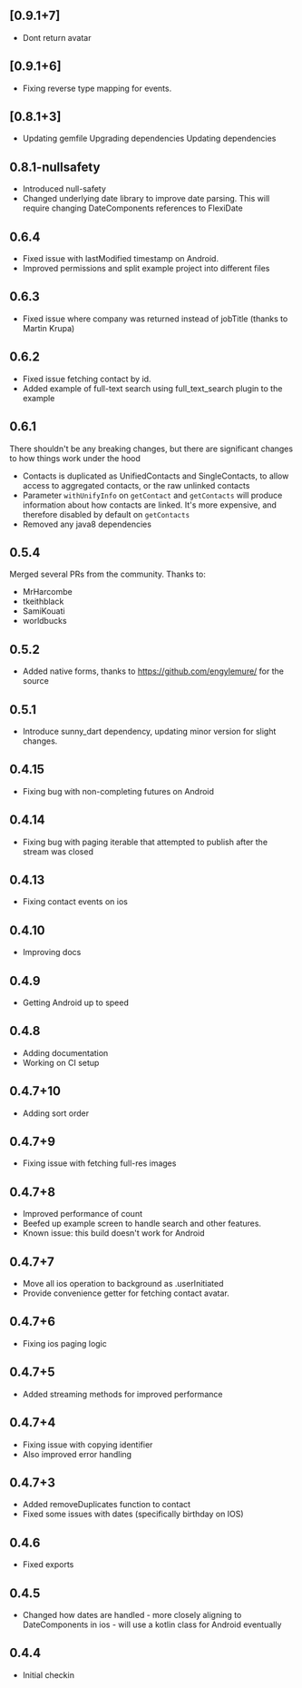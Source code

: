 ## [0.9.1+7]
 * Dont return avatar

## [0.9.1+6]
 * Fixing reverse type mapping for events.

## [0.8.1+3]
 * Updating gemfile
Upgrading dependencies
Updating dependencies

## 0.8.1-nullsafety
* Introduced null-safety
* Changed underlying date library to improve date parsing.  This will require changing DateComponents references to FlexiDate

## 0.6.4
 * Fixed issue with lastModified timestamp on Android.
 * Improved permissions and split example project into different files

## 0.6.3
 * Fixed issue where company was returned instead of jobTitle (thanks to Martin Krupa)

## 0.6.2

* Fixed issue fetching contact by id.  
* Added example of full-text search using full_text_search plugin to the example

## 0.6.1

There shouldn't be any breaking changes, but there are significant changes to how things work under the hood  

* Contacts is duplicated as UnifiedContacts and SingleContacts, to allow access to aggregated contacts, or the raw unlinked contacts
* Parameter `withUnifyInfo` on `getContact` and `getContacts` will produce information about how contacts are linked.  It's more expensive, and therefore disabled by default on `getContacts`
* Removed any java8 dependencies
 
## 0.5.4

Merged several PRs from the community.  Thanks to:

 * MrHarcombe
 * tkeithblack
 * SamiKouati
 * worldbucks


## 0.5.2

* Added native forms, thanks to https://github.com/engylemure/ for the source

## 0.5.1

* Introduce sunny_dart dependency, updating minor version for slight changes. 

## 0.4.15

* Fixing bug with non-completing futures on Android

## 0.4.14

* Fixing bug with paging iterable that attempted to publish after the stream was closed

## 0.4.13

* Fixing contact events on ios


## 0.4.10

* Improving docs

## 0.4.9

* Getting Android up to speed

## 0.4.8

* Adding documentation
* Working on CI setup

## 0.4.7+10

* Adding sort order

## 0.4.7+9

* Fixing issue with fetching full-res images

## 0.4.7+8

* Improved performance of count
* Beefed up example screen to handle search and other features.
* Known issue: this build doesn't work for Android

## 0.4.7+7

* Move all ios operation to background as .userInitiated
* Provide convenience getter for fetching contact avatar.

## 0.4.7+6

* Fixing ios paging logic

## 0.4.7+5

* Added streaming methods for improved performance

## 0.4.7+4

* Fixing issue with copying identifier
* Also improved error handling

## 0.4.7+3

* Added removeDuplicates function to contact
* Fixed some issues with dates (specifically birthday on IOS)

## 0.4.6
 
* Fixed exports

## 0.4.5 

* Changed how dates are handled - more closely aligning to DateComponents in ios - will use a kotlin class
for Android eventually

## 0.4.4

* Initial checkin




